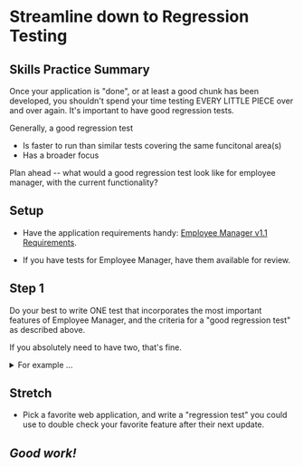 # Streamline down to Regression Testing

## Skills Practice Summary

Once your application is "done", or at least a good chunk has been developed,
you shouldn't spend your time testing EVERY LITTLE PIECE over and over again.
It's important to have good regression tests.

Generally, a good regression test

- Is faster to run than similar tests covering the same funcitonal area(s)
- Has a broader focus

Plan ahead -- what would a good regression test look like for employee manager,
with the current functionality?

## Setup

- Have the application requirements handy:
  [Employee Manager v1.1 Requirements](https://devmountain-qa.github.io/employee-manager/1.1_README.html).

* If you have tests for Employee Manager, have them available for review.

## Step 1

Do your best to write ONE test that incorporates the most important features of
Employee Manager, and the criteria for a "good regression test" as described
above.

If you absolutely need to have two, that's fine.

<details> <summary> For example ... </summary>

A decent regression test might read like this:

> - Select an employee.
> - Edit the employee to have invalid entries, click save, and verify the right
>   errors appear.
> - Fix the errors with a second set of edits, valid this time, and save.
> - Navigate to another employee and back, verify the edits persisted.

</details>

## Stretch

- Pick a favorite web application, and write a "regression test" you could use
  to double check your favorite feature after their next update.

## **_Good work!_**
